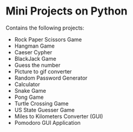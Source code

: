 # Mini Projects on Python
Contains the following projects:
+ Rock Paper Scissors Game
+ Hangman Game
+ Caeser Cypher
+ BlackJack Game
+ Guess the number
+ Picture to gif converter
+ Random Password Generator
+ Calculator
+ Snake Game
+ Pong Game
+ Turtle Crossing Game
+ US State Guesser Game
+ Miles to Kilometers Converter (GUI)
+ Pomodoro GUI Application